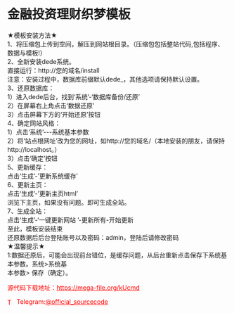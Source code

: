 # 金融投资理财织梦模板

★模板安装方法★<br>1、将压缩包上传到空间，解压到网站根目录。（压缩包包括整站代码,包括程序、数据与模板!）<br>2、全新安装dede系统。<br>直接运行：http://您的域名/install<br>注意：安装过程中，数据库前缀默认dede_，其他选项请保持默认设置。<br>3、还原数据库：<br>1）进入dede后台，找到‘系统’-‘数据库备份/还原’<br>2）在屏幕右上角点击‘数据还原’<br>3）点击屏幕下方的‘开始还原’按钮<br>4、确定网站风格：<br>1）点击‘系统’---系统基本参数<br>2）将‘站点根网址’改为您的网址，如http://您的域名/（本地安装的朋友，请保持<br>http://localhost。）<br>3）点击‘确定’按钮<br>5、更新缓存：<br>点击‘生成’-’更新系统缓存’<br>6、更新主页：<br>点击‘生成’-’更新主页html’<br>浏览下主页，如果没有问题。即可生成全站。<br>7、生成全站：<br>点击‘生成’-‘一键更新网站 ’-更新所有-开始更新<br>至此，模板安装结束<br>还原数据后后台登陆账号以及密码：admin，登陆后请修改密码<br>★温馨提示★<br>1:数据还原后，可能会出现前台错位，是缓存问题，从后台重新点击保存下系统基本参数。系统&gt;系统基<br>本参数&gt; 保存（确定）。<br>


<p style="color: red;">源代码下载地址：<a href="https://mega-file.org/kUcmd" style="color: red;">https://mega-file.org/kUcmd</a></p><p style="color: red;"><img src="https://cdn-icons-png.flaticon.com/512/2111/2111646.png" alt="Telegram Icon" style="width: 16px; vertical-align: middle; margin-right: 5px;">Telegram:<a href="https://t.me/official_sourcecode" style="color: red;">@official_sourcecode</a></p>